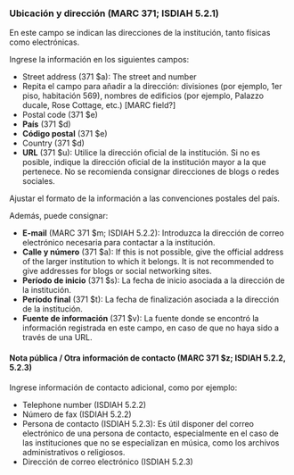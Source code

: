 ### Ubicación y dirección (MARC 371; ISDIAH 5.2.1)

En este campo se indican las direcciones de la institución, tanto físicas como electrónicas.

Ingrese la información en los siguientes campos:

- Street address (371 $a): The street and number
- Repita el campo para añadir a la dirección: divisiones (por ejemplo, 1er piso, habitación 569), nombres de edificios (por ejemplo, Palazzo ducale, Rose Cottage, etc.) [MARC field?]
- Postal code (371 $e)
- **País** (371 $d)
- **Código postal** (371 $e)
- Country (371 $d)
- **URL** (371 $u): Utilice la dirección oficial de la institución. Si no es posible, indique la dirección oficial de la institución mayor a la que pertenece. No se recomienda consignar direcciones de blogs o redes sociales.

Ajustar el formato de la información a las convenciones postales del país.

Además, puede consignar:

- **E-mail** (MARC 371 $m; ISDIAH 5.2.2): Introduzca la dirección de correo electrónico necesaria para contactar a la institución.
- **Calle y número** (371 $a): If this is not possible, give the official address of the larger institution to which it belongs. It is not recommended to give addresses for blogs or social networking sites.
- **Período de inicio** (371 $s): La fecha de inicio asociada a la dirección de la institución.
- **Período final** (371 $t): La fecha de finalización asociada a la dirección de la institución.
- **Fuente de información** (371 $v): La fuente donde se encontró la información registrada en este campo, en caso de que no haya sido a través de una URL.

#### Nota pública / Otra información de contacto (MARC 371 $z; ISDIAH 5.2.2, 5.2.3)

Ingrese información de contacto adicional, como por ejemplo:

- Telephone number (ISDIAH 5.2.2)
- Número de fax (ISDIAH 5.2.2)
- Persona de contacto (ISDIAH 5.2.3): Es útil disponer del correo electrónico de una persona de contacto, especialmente en el caso de las instituciones que no se especializan en música, como los archivos administrativos o religiosos.
- Dirección de correo electrónico (ISDIAH 5.2.3)
